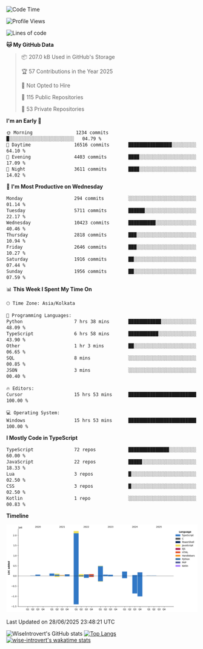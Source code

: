 <!--START_SECTION:waka-->
![Code Time](http://img.shields.io/badge/Code%20Time-2%2C369%20hrs%2051%20mins-blue)

![Profile Views](http://img.shields.io/badge/Profile%20Views-0-blue)

![Lines of code](https://img.shields.io/badge/From%20Hello%20World%20I%27ve%20Written-3.9%20million%20lines%20of%20code-blue)

**🐱 My GitHub Data** 

> 📦 207.0 kB Used in GitHub's Storage 
 > 
> 🏆 57 Contributions in the Year 2025
 > 
> 🚫 Not Opted to Hire
 > 
> 📜 115 Public Repositories 
 > 
> 🔑 53 Private Repositories 
 > 
**I'm an Early 🐤** 

```text
🌞 Morning                1234 commits        █░░░░░░░░░░░░░░░░░░░░░░░░   04.79 % 
🌆 Daytime                16516 commits       ████████████████░░░░░░░░░   64.10 % 
🌃 Evening                4403 commits        ████░░░░░░░░░░░░░░░░░░░░░   17.09 % 
🌙 Night                  3611 commits        ████░░░░░░░░░░░░░░░░░░░░░   14.02 % 
```
📅 **I'm Most Productive on Wednesday** 

```text
Monday                   294 commits         ░░░░░░░░░░░░░░░░░░░░░░░░░   01.14 % 
Tuesday                  5711 commits        ██████░░░░░░░░░░░░░░░░░░░   22.17 % 
Wednesday                10423 commits       ██████████░░░░░░░░░░░░░░░   40.46 % 
Thursday                 2818 commits        ███░░░░░░░░░░░░░░░░░░░░░░   10.94 % 
Friday                   2646 commits        ███░░░░░░░░░░░░░░░░░░░░░░   10.27 % 
Saturday                 1916 commits        ██░░░░░░░░░░░░░░░░░░░░░░░   07.44 % 
Sunday                   1956 commits        ██░░░░░░░░░░░░░░░░░░░░░░░   07.59 % 
```


📊 **This Week I Spent My Time On** 

```text
🕑︎ Time Zone: Asia/Kolkata

💬 Programming Languages: 
Python                   7 hrs 38 mins       ████████████░░░░░░░░░░░░░   48.09 % 
TypeScript               6 hrs 58 mins       ███████████░░░░░░░░░░░░░░   43.90 % 
Other                    1 hr 3 mins         ██░░░░░░░░░░░░░░░░░░░░░░░   06.65 % 
SQL                      8 mins              ░░░░░░░░░░░░░░░░░░░░░░░░░   00.85 % 
JSON                     3 mins              ░░░░░░░░░░░░░░░░░░░░░░░░░   00.40 % 

🔥 Editors: 
Cursor                   15 hrs 53 mins      █████████████████████████   100.00 % 

💻 Operating System: 
Windows                  15 hrs 53 mins      █████████████████████████   100.00 % 
```

**I Mostly Code in TypeScript** 

```text
TypeScript               72 repos            ███████████████░░░░░░░░░░   60.00 % 
JavaScript               22 repos            █████░░░░░░░░░░░░░░░░░░░░   18.33 % 
Lua                      3 repos             █░░░░░░░░░░░░░░░░░░░░░░░░   02.50 % 
CSS                      3 repos             █░░░░░░░░░░░░░░░░░░░░░░░░   02.50 % 
Kotlin                   1 repo              ░░░░░░░░░░░░░░░░░░░░░░░░░   00.83 % 
```



**Timeline**

![Lines of Code chart](https://raw.githubusercontent.com/wise-introvert/wise-introvert/master/assets/bar_graph.png)


 Last Updated on 28/06/2025 23:48:21 UTC
<!--END_SECTION:waka-->

![WiseIntrovert's GitHub stats](https://github-readme-stats.vercel.app/api?username=wise-introvert&count_private=true&show_icons=true)
[![Top Langs](https://github-readme-stats.vercel.app/api/top-langs/?username=wise-introvert&langs_count=10)](https://github.com/anuraghazra/github-readme-stats)
[![wise-introvert's wakatime stats](https://github-readme-stats.vercel.app/api/wakatime?username=wiseintrovert)](https://github.com/anuraghazra/github-readme-stats)
